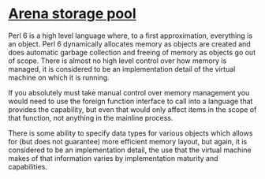 [1]: https://rosettacode.org/wiki/Arena_storage_pool

# [Arena storage pool][1]

Perl 6 is a high level language where, to a first approximation, everything is an object. Perl 6 dynamically allocates memory as objects are created and does automatic garbage collection and freeing of memory as objects go out of scope. There is almost no high level control over how memory is managed, it is considered to be an implementation detail of the virtual machine on which it is running.



If you absolutely must take manual control over memory management you would need to use the foreign function interface to call into a language that provides the capability, but even that would only affect items in the scope of that function, not anything in the mainline process.



There is some ability to specify data types for various objects which allows for (but does not guarantee) more efficient memory layout, but again, it is considered to be an implementation detail, the use that the virtual machine makes of that information varies by implementation maturity and capabilities.
